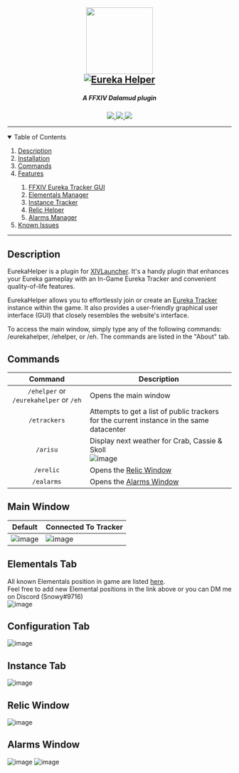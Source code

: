 <section id="header" align="center">
  <h1>
    <img href="https://https://github.com/snooooowy/EurekaHelper" src="/EurekaHelper/Resources/icon.png" width="150px" />
    <br>
    <a href="https://git.io/typing-svg"><img src="https://readme-typing-svg.herokuapp.com?font=Patrick+Hand&size=50&duration=3000&pause=1000&center=true&vCenter=true&width=435&lines=Eureka+Helper" alt="Eureka Helper" /></a>
  </h1>
  <div align="center">
    <h5>A FFXIV Dalamud plugin</h5>
    <a href="https://github.com/snooooowy/EurekaHelper/tags">
        <img src="https://img.shields.io/github/v/tag/snooooowy/EurekaHelper?label=version&style=for-the-badge" />
    </a>
    <a href="https://github.com/snooooowy/EurekaHelper">
        <img src="https://img.shields.io/endpoint?style=for-the-badge&url=https%3A%2F%2Fvz32sgcoal.execute-api.us-east-1.amazonaws.com%2FEurekaHelper" />
    </a>
    <a href="https://github.com/goatcorp/Dalamud">
        <img src="https://img.shields.io/badge/ffxiv-dalamud-red.svg?&style=for-the-badge" />
    </a>
  </div>
</section>

<hr>

<details open>
  <summary>
    <span>Table of Contents</span>
  </summary>
  <ol>
    <li><a href="#description">Description</a></li>
    <li><a href="#commands">Installation</a></li>
    <li><a href="#commands">Commands</a></li>
    <li><a href="#commands">Features</a></li>
    <ol>
      <li><a href="#main-window">FFXIV Eureka Tracker GUI</a></li>
      <li><a href="#elementals-tab">Elementals Manager</a></li>
      <li><a href="#instance-tab">Instance Tracker</a></li>
      <li><a href="#relic-window">Relic Helper</a></li>
      <li><a href="#alarms-window">Alarms Manager</a></li>
    </ol>
    <li><a href="#commands">Known Issues</a></li>
  </ol>
</details>

<hr>

## Description
EurekaHelper is a plugin for [XIVLauncher](https://goatcorp.github.io/). It's a handy plugin that enhances your Eureka gameplay with an In-Game Eureka Tracker and convenient quality-of-life features.

EurekaHelper allows you to effortlessly join or create an [Eureka Tracker](https://ffxiv-eureka.com/) instance within the game. It also provides a user-friendly graphical user interface (GUI) that closely resembles the website's interface.

To access the main window, simply type any of the following commands: /eurekahelper, /ehelper, or /eh. The commands are listed in the "About" tab.

## Commands
| Command | Description |
|:-------:|-------------|
| `/ehelper` or `/eurekahelper` or `/eh` | Opens the main window |
| `/etrackers` | Attempts to get a list of public trackers for the current instance in the same datacenter |
| `/arisu` | Display next weather for Crab, Cassie & Skoll<br />![image](https://user-images.githubusercontent.com/34697265/223168197-4dc544ae-c467-4b17-a754-b2835ff4e7e0.png) |
| `/erelic` | Opens the [Relic Window](#relic-window) |
| `/ealarms` | Opens the [Alarms Window](#alarms-window) |

## Main Window
| Default | Connected To Tracker |
|:-------:|----------------------|
| ![image](https://user-images.githubusercontent.com/34697265/230734206-ed781c1a-16cb-47bb-bfa9-3312a6544a06.png) | ![image](https://user-images.githubusercontent.com/34697265/231217093-41724e98-44e1-444d-b09b-cd35a377b1ae.png) |

## Elementals Tab
All known Elementals position in game are listed [here](https://github.com/snooooowy/EurekaHelper/issues/13).  
Feel free to add new Elemental positions in the link above or you can DM me on Discord (Snowy#9716)  
![image](https://github.com/snooooowy/EurekaHelper/assets/34697265/5655c0f7-7df5-44ba-846c-58f87d542429)

## Configuration Tab
![image](https://user-images.githubusercontent.com/34697265/235935187-97466b2a-7d35-485d-aee0-23f5da3d0955.png)

## Instance Tab
![image](https://user-images.githubusercontent.com/34697265/230734398-fc07cca2-934b-40ea-8170-6645f5942d9a.png)

## Relic Window
![image](https://user-images.githubusercontent.com/34697265/236366300-6039df37-7bdd-4b29-96df-5ef5642cc2f7.png)

## Alarms Window
![image](https://github.com/snooooowy/EurekaHelper/assets/34697265/ae7e7c57-6ac2-4848-bf59-9991eaa57867)
![image](https://github.com/snooooowy/EurekaHelper/assets/34697265/64460d46-f3ff-4ba9-b960-26533f3cb494)



